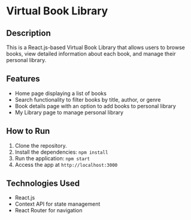# Virtual Book Library

## Description
This is a React.js-based Virtual Book Library that allows users to browse books, view detailed information about each book, and manage their personal library.

## Features
- Home page displaying a list of books
- Search functionality to filter books by title, author, or genre
- Book details page with an option to add books to personal library
- My Library page to manage personal library

## How to Run
1. Clone the repository.
2. Install the dependencies: `npm install`
3. Run the application: `npm start`
4. Access the app at `http://localhost:3000`

## Technologies Used
- React.js
- Context API for state management
- React Router for navigation
